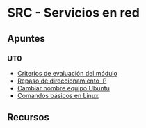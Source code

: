 # SRC - Servicios en red
## Apuntes
### UT0
* [Criterios de evaluación del módulo]()
* [Repaso de direccionamiento IP](apuntes/ut0/direccionamiento_ip.md)
* [Cambiar nombre equipo Ubuntu](apuntes/ut0/cambiar_nombre_equipo_ubuntu.md)
* [Comandos básicos en Linux](apuntes/ut0/comandos_linux.md)
## Recursos
